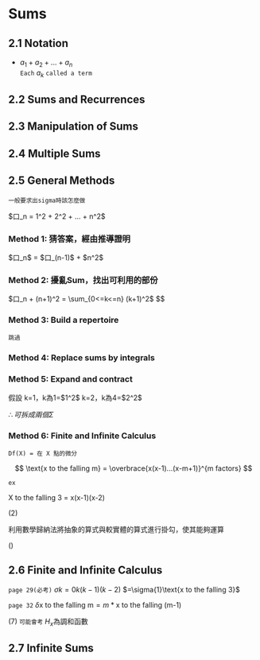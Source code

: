 # Sums

## 2.1 Notation
* $a_1 + a_2 + ... + a_n$  
`Each` $a_k$ `called a term`

## 2.2 Sums and Recurrences
## 2.3 Manipulation of Sums
## 2.4 Multiple Sums
## 2.5 General Methods
`一般要求出sigma時該怎麼做`  
<p>$口_n = 1^2 + 2^2 + ... + n^2$</p>  

### Method 1: 猜答案，經由推導證明
<p>$口_n$ = $口_(n-1)$ + $n^2$</p>

### Method 2: 擾亂Sum，找出可利用的部份
<p>
$口_n + (n+1)^2 = \sum_{0<=k<=n} (k+1)^2$
$$
</p>

### Method 3: Build a repertoire
`跳過`

### Method 4: Replace sums by integrals
### Method 5: Expand and contract
<p>假設
k=1，k為1=$1^2$  
k=2，k為4=$2^2$  
</p>

$\therefore 可拆成兩個\Sigma$

### Method 6: Finite and Infinite Calculus
`Df(X) = 在 X 點的微分`

$$
\text{x to the falling m} = \overbrace{x(x-1)...(x-m+1)}^{m factors}
$$

`ex`

X to the falling 3 = x(x-1)(x-2)

(2)
<p>利用數學歸納法將抽象的算式與較實體的算式進行掛勾，使其能夠運算</p>

()

## 2.6 Finite and Infinite Calculus
`page 29(必考)`
$\sigma{k=0}k(k-1)(k-2)$
$=\sigma{1}\text{x to the falling 3}\$

`page 32`
$\delta{\text{x to the falling m} = m*\text{x to the falling (m-1)}}$

(7)
`可能會考`
$H_x$為調和函數

## 2.7 Infinite Sums
